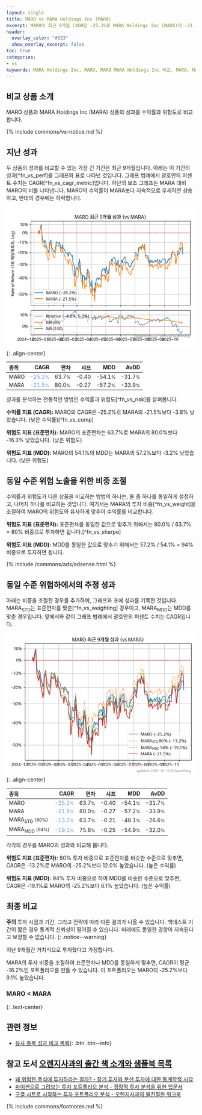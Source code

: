 ```yaml
---
layout: single
title: MARO vs MARA Holdings Inc (MARA)
excerpt: MARO의 최근 9개월 CAGR은 -25.2%로 MARA Holdings Inc (MARA)의 -21.5%보다 -3.8% 낮았습니다.
header:
  overlay_color: "#333"
  show_overlay_excerpt: false
toc: true
categories:
- vs
keywords: MARA Holdings Inc, MARO, MARO MARA Holdings Inc 비교, MARA, MARO MARO 비교
---
```


## 비교 상품 소개


MARO 상품과 MARA Holdings Inc (MARA) 상품의 성과를 수익률과 위험도로 비교합니다.





{% include commons/vs-notice.md %}

## 지난 성과

두 상품의 성과를 비교할 수 있는 가장 긴 기간은 최근 9개월입니다. 아래는 이 기간의 성과[^fn_vs_perf]를 그래프와 표로 나타낸 것입니다.
그래프 범례에서 괄호안의 퍼센트 수치는 CAGR[^fn_vs_cagr_metric]입니다.
하단의 보조 그래프는 MARA 대비 MARO의 비를 나타냅니다.
MARO의 수익률이 MARA보다 지속적으로 우세하면 상승하고, 반대의 경우에는 하락합니다.

![MARO](/vs/images/maro-vs-mara_dual.png){: .align-center}

| **종목** | **CAGR** | **편차** | **샤프** | **MDD** | **AvDD** |
| :------------ | ------: | -----------: | -------: | ------: | -------: |
| MARO | <span style="color: cornflowerblue">-25.2<small>%</small></span> | 63.7<small>%</small> | -0.40 | -54.1<small>%</small> | -31.7<small>%</small> |
| MARA | <span style="color: cornflowerblue">-21.5<small>%</small></span> | 80.0<small>%</small> | -0.27 | -57.2<small>%</small> | -33.9<small>%</small> |

<!-- more -->


성과를 분석하는 전통적인 방법인 수익률과 위험도[^fn_vs_risk]를 살펴봅니다.

**수익률 지표 (CAGR):** MARO의 CAGR은 -25.2%로 MARA의 -21.5%보다 -3.8% 낮았습니다. (낮은 수익률)[^fn_vs_comp]

**위험도 지표 (표준편차):** MARO의 표준편차는 63.7%로 MARA의 80.0%보다 -16.3% 낮았습니다. (낮은 위험도)

**위험도 지표 (MDD):** MARO의 54.1%의 MDD는 MARA의 57.2%보다 -3.2% 낮았습니다. (낮은 위험도)



## 동일 수준 위험 노출을 위한 비중 조절

수익률과 위험도가 다른 상품을 비교하는 방법의 하나는, 둘 중 하나를 동일하게 설정하고, 나머지 하나를 비교하는 것입니다.
여기서는 MARA의 투자 비중[^fn_vs_weight]을 조절하여 MARO의 위험도와 유사하게 맞추어 수익률를 비교합니다.

**위험도 지표 (표준편차):** 표준편차를 동일한 값으로 맞추기 위해서는 80.0% / 63.7% = 80% 비중으로 투자하면 됩니다.[^fn_vs_sharpe]

**위험도 지표 (MDD):** MDD를 동일한 값으로 맞추기 위해서는 57.2% / 54.1% = 94% 비중으로 투자하면 됩니다.


{% include /commons/ads/adsense.html %}



## 동일 수준 위험하에서의 추정 성과

아래는 비중을 조절한 경우를 추가하여, 그래프와 표에 성과를 기록한 것입니다.
MARA<sub>STD</sub>는 표준편차를 맞춘[^fn_vs_weighting] 경우이고, MARA<sub>MDD</sub>는 MDD를 맞춘 경우입니다.
앞에서와 같이 그래프 범례에서 괄호안의 퍼센트 수치는 CAGR입니다.


![MARO](/vs/images/maro-vs-mara.png){: .align-center}



| **종목** | **CAGR** | **편차** | **샤프** | **MDD** | **AvDD** |
| :------------ | ------: | -----------: | -------: | ------: | -------: |
| MARO | <span style="color: cornflowerblue">-25.2<small>%</small></span> | 63.7<small>%</small> | -0.40 | -54.1<small>%</small> | -31.7<small>%</small> |
| MARA | <span style="color: cornflowerblue">-21.5<small>%</small></span> | 80.0<small>%</small> | -0.27 | -57.2<small>%</small> | -33.9<small>%</small> |
| MARA<sub>STD</sub> <small>(80%)</small> | <span style="color: cornflowerblue">-13.2<small>%</small></span> | 63.7<small>%</small> | -0.21 | -48.1<small>%</small> | -26.6<small>%</small> |
| MARA<sub>MDD</sub> <small>(94%)</small> | <span style="color: cornflowerblue">-19.1<small>%</small></span> | 75.6<small>%</small> | -0.25 | -54.9<small>%</small> | -32.0<small>%</small> |



각각의 경우를 MARO의 성과와 비교해 봅니다.

**위험도 지표 (표준편차):** 80% 투자 비중으로 표준편차를 비슷한 수준으로 맞추면, CAGR은 -13.2%로 MARO의 -25.2%보다 12.0% 높았습니다. (높은 수익률)

**위험도 지표 (MDD):** 94% 투자 비중으로 하여 MDD를 비슷한 수준으로 맞추면, CAGR은 -19.1%로 MARO의 -25.2%보다 6.1% 높았습니다. (높은 수익률)




## 최종 비교

**주의** 투자 시점과 기간, 그리고 전략에 따라 다른 결과가 나올 수 있습니다. 백테스트 기간이 짧은 경우 통계적 신뢰성이 떨어질 수 있습니다. 미래에도 동일한 경향이 지속된다고 보장할 수 없습니다.
{: .notice--warning}

지난 9개월간 거치식으로 투자했다고 가정합니다.

MARA의 투자 비중을 조절하여 표준편차나 MDD를 동일하게 맞추면, CAGR이 평균 -16.2%인 포트폴리오를 만들 수 있습니다.
이 포트폴리오는 MARO의 -25.2%보다 9.1% 높았습니다.

### MARO &lt; MARA
{: .text-center}


## 관련 정보

- [유사 종목 성과 비교 목록](/vs/){: .btn .btn--info}


## 참고 도서 [오렌지사과의 출간 책 소개와 샘플북 목록](https://kongdori.tistory.com/691)

- [왜 위험한 주식에 투자하라는 걸까? - 장기 투자와 분산 투자에 대한 통계학적 시각](https://kongdori.tistory.com/421)
- [파이썬으로 그려보는 투자 포트폴리오 분석  - 정량적 투자 분석을 위한 입문서](https://kongdori.tistory.com/643)
- [구글 시트로 시작하는 투자 포트폴리오 분석 - 오렌지사과의 불친절한 워크북](https://kongdori.tistory.com/449)

{% include commons/footnotes.md %}